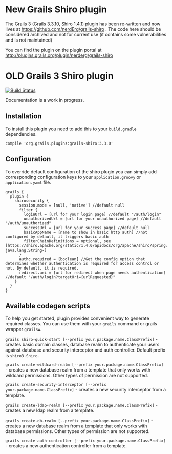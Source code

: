 New Grails Shiro plugin
=======================
The Grails 3 (Grails 3.3.10, Shiro 1.4.1) plugin has been re-written and now lives at https://github.com/nerdErg/grails-shiro . The code here should be considered archived and not for current use (it contains some vulnerabilities and is not maintained)

You can find the plugin on the plugin portal at http://plugins.grails.org/plugin/nerderg/grails-shiro

OLD Grails 3 Shiro plugin
=====================

[![Build Status](https://api.travis-ci.org/pledbrook/grails-shiro.png)](http://travis-ci.org/pledbrook/grails-shiro)

Documentation is a work in progress.

## Installation
To install this plugin you need to add this to your `build.gradle` dependencies.

```
compile 'org.grails.plugins:grails-shiro:3.3.0'
```

## Configuration
To override default configuration of the shiro plugin you can simply add corresponding configuration keys to your `application.groovy` or `application.yaml` file.

```
grails {
  plugin {
    shirosecurity {
      session.mode = [null, 'native'] //default null
      filter {
        loginUrl = [url for your login page] //default "/auth/login"
        unauthorizedUrl = [url for your unauthorized page] //default "/auth/unauthorized"
        successUrl = [url for your success page] //default null
        basicAppName = [name to show in basic http auth] //not configured by default, it triggers basic auth
        filterChainDefinitions = optional, see [https://shiro.apache.org/static/1.4.0/apidocs/org/apache/shiro/spring/web/ShiroFilterFactoryBean.html#setFilterChainDefinitions-java.lang.String-]
      }
      authc.required = [boolean] //Get the config option that determines whether authentication is required for access control or not. By default, it is required.
      redirect.uri = [url for redirect when page needs authentication] //default "/auth/login?targetUri={urlRequested}"
    }
  }
}
```

## Available codegen scripts
To help you get started, plugin provides convenient way to generate required classes. You can use them with your `grails` command or grails wrapper `grailsw`.

`grails shiro-quick-start [--prefix your.package.name.ClassPrefix]` - creates basic domain classes, database realm to authenticate your users against database and security interceptor and auth controller. Default prefix is `shiro3.Shiro`.

`grails create-wildcard-realm [--prefix your.package.name.ClassPrefix]` - creates a new database realm from a template that only works with	wildcard permissions. Other types of permission are not supported.

`grails create-security-interceptor [--prefix your.package.name.ClassPrefix]` - creates a new security interceptor from a template.

`grails create-ldap-realm [--prefix your.package.name.ClassPrefix]` - creates a new ldap realm from a template.

`grails create-db-realm [--prefix your.package.name.ClassPrefix]` - creates a new database realm from a template that only works with database permissions. Other types of permission are not supported.

`grails create-auth-controller [--prefix your.package.name.ClassPrefix]` - creates a new authentication controller from a template.
